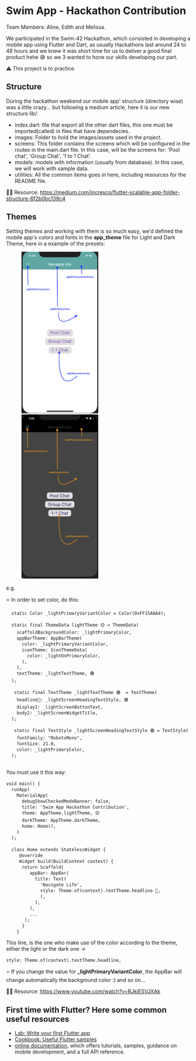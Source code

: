 # Swim App - Hackathon Contribution

Team Members: Aline, Edith and Melissa.

We participated in the Swim-42 Hackathon, which consisted in developing a mobile app using Flutter and Dart, as usually Hackathons last around 24 to 48 hours and we knew it was short time for us to deliver a good final product hehe 😅 so we 3 wanted to hone our skills developing our part.

⚠️ This project is to practice.


## Structure

During the hackathon weekend our mobile app' structure (directory wise) was a little crazy... but following a medium article, here it is our new structure lib/:

- index.dart: file that export all the other dart files, this one must be imported(called) in files that have dependecies.
- images: Folder to hold the images/assets used in the project.
- screens: This folder contains the screens which will be configured in the routes in the main.dart file.
   In this case, will be the screens for: 'Pool chat', 'Group Chat', '1 to 1 Chat'.  
- models: models with information (usually from database).
   In this case, we will work with sample data.  
- utilities: All the common items goes in here, including resources for the README file.

🏴‍☠️ Resource: https://medium.com/incresco/flutter-scalable-app-folder-structure-6f2b0bc139c4

## Themes

Setting themes and working with them is so much easy, we'd defined the mobile app's colors and fonts in the **app_theme** file for Light and Dark Theme, here in a example of the presets:

<img alt="Light Theme" src="https://github.com/42-swim-hackaton/swim_flutter_app/blob/master/lib/utilities/resources/Light-Theme.png" width="210px" HSPACE="42"/><img alt="Dark Theme" src="https://github.com/42-swim-hackaton/swim_flutter_app/blob/master/lib/utilities/resources/Dark-Theme.png" width="210px" HSPACE="42"/>

e.g.

⭐️ In order to set color, do this:

```
  static Color _lightPrimaryVariantColor = Color(0xFF15A8A4);

  static final ThemeData lightTheme 🟡 = ThemeData(
    scaffoldBackgroundColor: _lightPrimaryColor,
    appBarTheme: AppBarTheme(
      color: _lightPrimaryVariantColor,
      iconTheme: IconThemeData(
        color: _lightOnPrimaryColor,
      ),
    ),
    textTheme: _lightTextTheme, 🟢
  );
  
   static final TextTheme _lightTextTheme 🟢  = TextTheme(
    headline🔵: _lightScreenHeadingTextStyle, 🟣
    display1: _lightScreenButtonText,
    body2: _lightScreenWidgetTitle, 
  );
  
   static final TextStyle _lightScreenHeadingTextStyle 🟣 = TextStyle(
    fontFamily: "RobotoMono",  
    fontSize: 21.0,
    color: _lightPrimaryColor,
  );
  
```
  
   You must use it this way:
```
void main() {
  runApp(
    MaterialApp(
      debugShowCheckedModeBanner: false,
      title: 'Swim App Hackathon Contribution',
      theme: AppTheme.lightTheme, 🟡
      darkTheme: AppTheme.darkTheme,
      home: Home(),
    )
  );
  
  class Home extends StatelessWidget {
     @override
     Widget build(BuildContext context) {
      return Scaffold(
         appBar: AppBar(
           title: Text(
             'Navigate Life',
             style: Theme.of(context).textTheme.headline 🔵,
             ),
           ),
         ),
         ...
       );
      }
    }
```

   This line, is the one who make use of the color according to the theme, either the light or the dark one -> 
   ```
   style: Theme.of(context).textTheme.headline,
   ```

⭐️ If you change the value for **_lightPrimaryVariantColor**, the AppBar will change automatically the background color :) and so on...


🏴‍☠️ Resource: https://www.youtube.com/watch?v=RJkiESVJXAk

## First time with Flutter? Here some common useful resources

- [Lab: Write your first Flutter app](https://flutter.dev/docs/get-started/codelab)
- [Cookbook: Useful Flutter samples](https://flutter.dev/docs/cookbook)
- [online documentation](https://flutter.dev/docs), which offers tutorials, samples, guidance on mobile development, and a full API reference.
